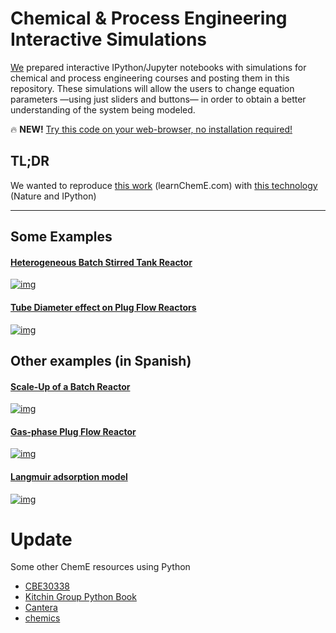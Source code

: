 # Chemical & Process Engineering Interactive Simulations

[We](http://uowhydrogen) prepared interactive IPython/Jupyter notebooks with simulations for chemical and process engineering courses and posting them in this repository. These simulations will allow the users to change equation parameters —using just sliders and buttons— in order to obtain a better understanding of the system being modeled.

:fire: **NEW!** [Try this code on your web-browser, no installation required!](http://mybinder.org/repo/CAChemE/learn)

## TL;DR
We wanted to reproduce [this work](http://www.learncheme.com/home) (learnChemE.com) with [this technology](http://www.nature.com/news/ipython-interactive-demo-7.21492) (Nature and IPython)

---
 
## Some Examples

#### [Heterogeneous Batch Stirred Tank Reactor](http://nbviewer.ipython.org/github/CAChemE/learn/blob/master/Stirred-Tank-Reactor/Heterogeneous-batch-STR.ipynb)

[![img](/Stirred-Tank-Reactor/Het-STR-Python.gif)
](http://nbviewer.ipython.org/github/CAChemE/learn/blob/master/Stirred-Tank-Reactor/Heterogeneous-batch-STR.ipynb)

#### [Tube Diameter effect on Plug Flow Reactors](http://nbviewer.ipython.org/github/CAChemE/learn/blob/master/Plug-Flow-Reactor/diameter-effect-on-PFR.ipynb)

[![img](Plug-Flow-Reactor/diameter-effect-plug-flow-reactor.gif)
](http://nbviewer.ipython.org/github/CAChemE/learn/blob/master/Plug-Flow-Reactor/diameter-effect-on-PFR.ipynb)

## Other examples (in Spanish)
#### [Scale-Up of a Batch Reactor](http://nbviewer.ipython.org/github/CAChemE/learn/blob/master/Scale-Up/Batch-Reactor.ipynb)

[![img](Scale-Up/reactor-temperature.gif)
](http://nbviewer.ipython.org/github/CAChemE/learn/blob/master/Scale-Up/Batch-Reactor.ipynb)

#### [Gas-phase Plug Flow Reactor](http://nbviewer.ipython.org/github/CAChemE/learn/blob/master/Plug-Flow-Reactor/gas-PFR.ipynb)

[![img](Plug-Flow-Reactor/PFR.gif)
](http://nbviewer.ipython.org/github/CAChemE/learn/blob/master/Plug-Flow-Reactor/gas-PFR.ipynb)

#### [Langmuir adsorption model](http://nbviewer.ipython.org/github/CAChemE/learn/blob/master/Adsorption/Langmuir-adsorption-python%20.ipynb)

[![img](Adsorption/langmuir-two-components.gif)
](http://nbviewer.ipython.org/github/CAChemE/learn/blob/master/Adsorption/Langmuir-adsorption-python%20.ipynb)

# Update

Some other ChemE resources using Python

- [CBE30338](https://jckantor.github.io/CBE30338/)
- [Kitchin Group Python Book](https://kitchingroup.cheme.cmu.edu/pycse/pycse.pdf)
- [Cantera](https://cantera.org/)
- [chemics](https://chemics.github.io/)


